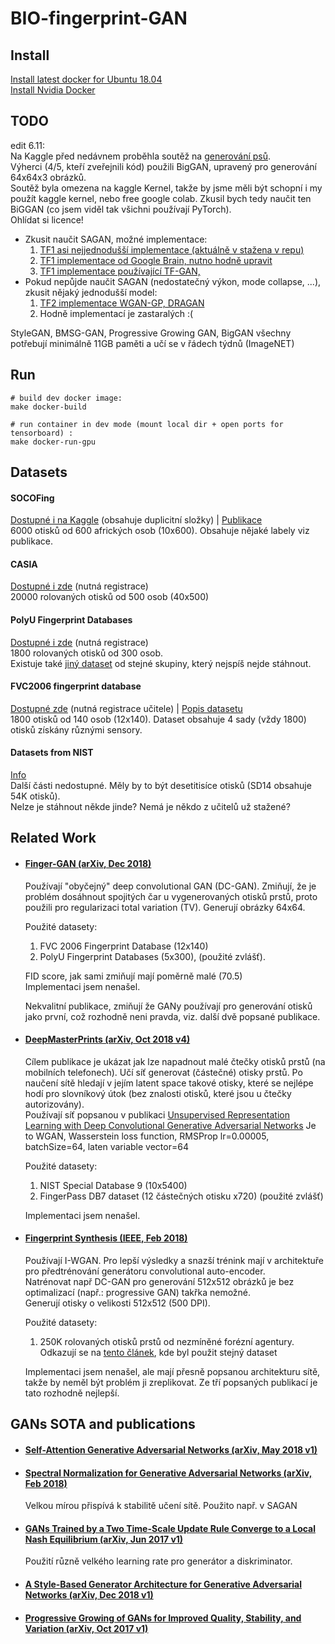 # BIO-fingerprint-GAN

## Install
[Install latest docker for Ubuntu 18.04](https://www.digitalocean.com/community/tutorials/how-to-install-and-use-docker-on-ubuntu-18-04)  
[Install Nvidia Docker](https://github.com/NVIDIA/nvidia-docker)

## TODO
edit 6.11:  
Na Kaggle před nedávnem proběhla soutěž na [generování psů](https://www.kaggle.com/c/generative-dog-images/overview).  
Výherci (4/5, kteří zveřejnili kód) použili BigGAN, upravený pro generování 64x64x3 obrázků.  
Soutěž byla omezena na kaggle Kernel, takže by jsme měli být schopní i my použít kaggle kernel, nebo 
free google colab. Zkusil bych tedy naučit ten BiGGAN (co jsem viděl tak všichni používají PyTorch).  
Ohlídat si licence!  

* Zkusit naučit SAGAN, možné implementace: 
    1. [TF1 asi nejjednodušší implementace (aktuálně v stažena v repu)](https://github.com/taki0112/Self-Attention-GAN-Tensorflow) 
    2. [TF1 implementace od Google Brain, nutno hodně upravit](https://github.com/brain-research/self-attention-gan?fbclid=IwAR21-JpEZA3TBx1GOGpoLHeGFzR3NgluFsA9BtGNh-CYPVMKJztWT1tIgrs)
    3. [TF1 implementace používající TF-GAN, ](https://github.com/tensorflow/gan/tree/master/tensorflow_gan/examples/self_attention_estimator)
* Pokud nepůjde naučit SAGAN (nedostatečný výkon, mode collapse, ...), zkusit nějaký jednodušší model:
    1. [TF2 implementace WGAN-GP, DRAGAN](https://github.com/LynnHo/DCGAN-LSGAN-WGAN-GP-DRAGAN-Tensorflow-2) 
    2. Hodně implementací je zastaralých :(

StyleGAN, BMSG-GAN, Progressive Growing GAN, BigGAN všechny potřebují minimálně 11GB paměti a učí se v řádech týdnů (ImageNET)

## Run
```shell script
# build dev docker image:
make docker-build

# run container in dev mode (mount local dir + open ports for tensorboard) :
make docker-run-gpu
```

## Datasets

#### SOCOFing
[Dostupné i na Kaggle](https://www.kaggle.com/ruizgara/socofing) (obsahuje duplicitní složky) |
[Publikace](https://arxiv.org/pdf/1807.10609.pdf) \
6000 otisků od 600 afrických osob (10x600). Obsahuje nějaké labely viz publikace.

#### CASIA
[Dostupné i zde](http://www.idealtest.org/dbDetailForUser.do?id=7) (nutná registrace) \
20000 rolovaných otisků od 500 osob (40x500)

#### PolyU Fingerprint Databases
[Dostupné i zde](http://www4.comp.polyu.edu.hk/~csajaykr/fingerprint.htm) (nutná registrace) \
1800 rolovaných otisků od 300 osob. \
Existuje také [jiný dataset](http://www4.comp.polyu.edu.hk/~biometrics/HRF/HRF_old.htm) od stejné skupiny, který nejspíš nejde stáhnout.

#### FVC2006 fingerprint database
[Dostupné zde](http://atvs.ii.uam.es/atvs/fvc2006.html) (nutná registrace učitele) |
[Popis datasetu](http://bias.csr.unibo.it/fvc2006/databases.asp)  \
1800 otisků od 140 osob (12x140). Dataset obsahuje 4 sady (vždy 1800) otisků získány různými sensory.

#### Datasets from NIST
[Info](https://www.nist.gov/itl/iad/image-group/resources/biometric-special-databases-and-software) \
Další části nedostupné. Měly by to být desetitisíce otisků (SD14 obsahuje 54K otisků). \
Nelze je stáhnout někde jinde? Nemá je někdo z učitelů už stažené?  

## Related Work
* #### [Finger-GAN (arXiv, Dec 2018)](https://arxiv.org/abs/1812.10482)  
    Používají "obyčejný" deep convolutional GAN (DC-GAN). 
    Zmiňují, že je problém dosáhnout spojitých čar u vygenerovaných otisků prstů, proto
    použili pro regularizaci total variation (TV). 
    Generují obrázky 64x64.  
    
    Použité datasety:
    1. FVC 2006 Fingerprint Database (12x140)
    2. PolyU Fingerprint Databases (5x300), (použité zvlášť).  
    
    FID score, jak sami zmiňují mají poměrně malé (70.5)  
    Implementaci jsem nenašel.
    
    Nekvalitní publikace, zmiňují že GANy používají pro generování otisků jako první, 
    což rozhodně neni pravda, viz. další dvě popsané publikace.
    
* #### [DeepMasterPrints (arXiv, Oct 2018 v4)](https://arxiv.org/abs/1705.07386)  
    Cílem publikace je ukázat jak lze napadnout malé čtečky otisků prstů (na mobilních telefonech).
    Učí síť generovat (částečné) otisky prstů. Po naučení sítě hledají v jejím latent space takové otisky, které 
    se nejlépe hodí pro slovníkový útok (bez znalosti otisků, které jsou u čtečky autorizovány).  
    Používají síť popsanou v publikaci [Unsupervised Representation Learning with Deep Convolutional Generative Adversarial Networks](https://arxiv.org/abs/1511.06434)
    Je to WGAN, Wasserstein loss function, RMSProp lr=0.00005, batchSize=64, laten variable vector=64
    
    Použité datasety:
    1. NIST Special Database 9 (10x5400)  
    2. FingerPass DB7 dataset (12 částečných otisku x720) (použité zvlášť)  
    
     Implementaci jsem nenašel.
    
    
* #### [Fingerprint Synthesis (IEEE, Feb 2018)](https://ieeexplore.ieee.org/document/8411200)
    Používají I-WGAN. Pro lepší výsledky a snazší trénink mají v architektuře pro předtrénování generátoru convolutional auto-encoder.  
    Natrénovat např DC-GAN pro generování 512x512 obrázků je bez optimalizací (např.: progressive GAN) takřka nemožné.    
    Generují otisky o velikosti 512x512 (500 DPI). 
    
    Použité datasety:
    1. 250K rolovaných otisků prstů od nezmíněné forézní agentury. Odkazují se na [tento článek](https://ieeexplore.ieee.org/document/8272728), 
    kde byl použit stejný dataset
    
    Implementaci jsem nenašel, ale mají přesně popsanou architekturu sítě, takže by neměl být problém ji zreplikovat.
    Ze tří popsaných publikací je tato rozhodně nejlepší.


## GANs SOTA and publications
* #### [Self-Attention Generative Adversarial Networks (arXiv, May 2018 v1)](https://arxiv.org/abs/1805.08318)
    
* #### [Spectral Normalization for Generative Adversarial Networks (arXiv, Feb 2018)](https://arxiv.org/abs/1802.05957)
    Velkou mírou přispívá k stabilitě učení sítě. Použito např. v SAGAN
* #### [GANs Trained by a Two Time-Scale Update Rule Converge to a Local Nash Equilibrium (arXiv, Jun 2017 v1)](https://arxiv.org/abs/1706.08500)
    Použití různě velkého learning rate pro generátor a diskriminator.
* #### [A Style-Based Generator Architecture for Generative Adversarial Networks (arXiv, Dec 2018 v1)](https://arxiv.org/abs/1812.04948)

* #### [Progressive Growing of GANs for Improved Quality, Stability, and Variation (arXiv, Oct 2017 v1)](https://arxiv.org/abs/1710.10196)
